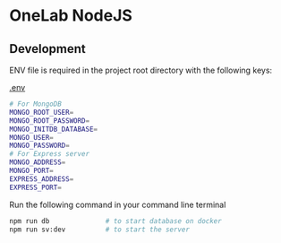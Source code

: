 # OneLab NodeJS

## Development

ENV file is required in the project root directory with the following keys:

[.env]()
```bash
# For MongoDB
MONGO_ROOT_USER=
MONGO_ROOT_PASSWORD=
MONGO_INITDB_DATABASE=
MONGO_USER=
MONGO_PASSWORD=
# For Express server
MONGO_ADDRESS=
MONGO_PORT=
EXPRESS_ADDRESS=
EXPRESS_PORT=
```

Run the following command in your command line terminal

```bash
npm run db              # to start database on docker
npm run sv:dev          # to start the server
```